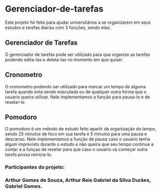 # Gerenciador-de-tarefas

Este projeto foi feito para ajudar universitários a se organizarem em seus estudos e tarefas diarias com 3 funções, sendo elas:

<h2>Gerenciador de Tarefas</h2>
O gerenciador de tarefas pode ser utilizado para que organize as tarefas podendo edita-las e deleta-las no momento em que quiser.

<h2>Cronometro</h2>
O cronometro podendo ser utilizado para marcar um tempo de alguma tarefa quando esta sendo executada ou de qualquer outra forma que o usuario queira utilizar. Nele implementamos a função para pausa-lo e de resetar-lo

<h2>Pomodoro</h2>
O pomodoro é um método de estudo feito apartir da organização do tempo, sendo 25 minutos de foco em sua tarefa e 5 minutos para uma pausa e descanso. Nele implementamos a função de pausa caso o usuario tenha algum imprevisto durante o estudo e não queira que seu tempo continue a contar e a funçao de resetar para que caso o usuario vá começar outra tarefa possa reinicia-lo.

<h3><b>Participantes do projeto: </b><h3>Arthur Gomes de Souza, Arthur Reis  Gabriel da Silva Durães, Gabriel Gomes.

